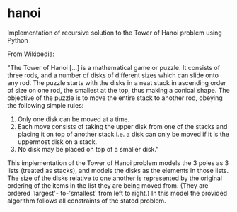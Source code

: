 # hanoi
Implementation of recursive solution to the Tower of Hanoi problem using Python

From Wikipedia:

  "The Tower of Hanoi [...] is a mathematical game or puzzle. It consists of three 
  rods, and a number of disks of different sizes which can slide onto any rod. The 
  puzzle starts with the disks in a neat stack in ascending order of size on one 
  rod, the smallest at the top, thus making a conical shape.
  The objective of the puzzle is to move the entire stack to another rod, obeying 
  the following simple rules:
  1) Only one disk can be moved at a time.
  2) Each move consists of taking the upper disk from one of the stacks and placing it 
  on top of another stack i.e. a disk can only be moved if it is the uppermost disk on a stack.
  3) No disk may be placed on top of a smaller disk."

This implementation of the Tower of Hanoi problem models the 3 poles as 3 lists
(treated as stacks), and models the disks as the elements in those lists. The 
size of the disks relative to one another is represented by the original ordering
of the items in the list they are being moved from. (They are ordered 'largest'-
to-'smallest' from left to right.) In this model the provided algorithm follows all 
constraints of the stated problem.

